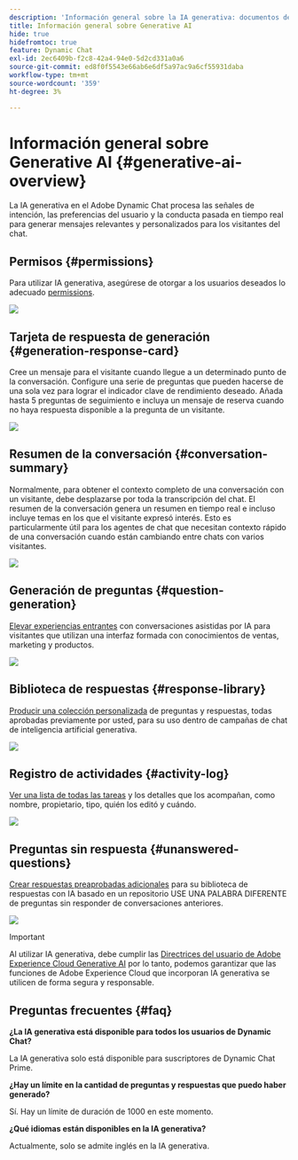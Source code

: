 ```yaml
---
description: 'Información general sobre la IA generativa: documentos de Marketo, documentación del producto'
title: Información general sobre Generative AI
hide: true
hidefromtoc: true
feature: Dynamic Chat
exl-id: 2ec6409b-f2c8-42a4-94e0-5d2cd331a0a6
source-git-commit: ed8f0f5543e66ab6e6df5a97ac9a6cf55931daba
workflow-type: tm+mt
source-wordcount: '359'
ht-degree: 3%

---
```


# Información general sobre Generative AI {#generative-ai-overview}

La IA generativa en el Adobe Dynamic Chat procesa las señales de intención, las preferencias del usuario y la conducta pasada en tiempo real para generar mensajes relevantes y personalizados para los visitantes del chat.

## Permisos {#permissions}

Para utilizar IA generativa, asegúrese de otorgar a los usuarios deseados lo adecuado [permissions](/help/marketo/product-docs/demand-generation/dynamic-chat/setup-and-configuration/permissions.md).

![](assets/generative-ai-overview-1.png)

## Tarjeta de respuesta de generación {#generation-response-card}

Cree un mensaje para el visitante cuando llegue a un determinado punto de la conversación. Configure una serie de preguntas que pueden hacerse de una sola vez para lograr el indicador clave de rendimiento deseado. Añada hasta 5 preguntas de seguimiento e incluya un mensaje de reserva cuando no haya respuesta disponible a la pregunta de un visitante.

![](assets/generative-ai-overview-2.png)

## Resumen de la conversación {#conversation-summary}

Normalmente, para obtener el contexto completo de una conversación con un visitante, debe desplazarse por toda la transcripción del chat. El resumen de la conversación genera un resumen en tiempo real e incluso incluye temas en los que el visitante expresó interés. Esto es particularmente útil para los agentes de chat que necesitan contexto rápido de una conversación cuando están cambiando entre chats con varios visitantes.

![](assets/generative-ai-overview-3.png)

## Generación de preguntas {#question-generation}

[Elevar experiencias entrantes](/help/marketo/product-docs/demand-generation/dynamic-chat/generative-ai/question-generation.md) con conversaciones asistidas por IA para visitantes que utilizan una interfaz formada con conocimientos de ventas, marketing y productos.

![](assets/generative-ai-overview-4.png)

## Biblioteca de respuestas {#response-library}

[Producir una colección personalizada](/help/marketo/product-docs/demand-generation/dynamic-chat/generative-ai/response-library.md) de preguntas y respuestas, todas aprobadas previamente por usted, para su uso dentro de campañas de chat de inteligencia artificial generativa.

![](assets/generative-ai-overview-5.png)

## Registro de actividades {#activity-log}

[Ver una lista de todas las tareas](/help/marketo/product-docs/demand-generation/dynamic-chat/generative-ai/activity-log.md) y los detalles que los acompañan, como nombre, propietario, tipo, quién los editó y cuándo.

![](assets/generative-ai-overview-6.png)

## Preguntas sin respuesta {#unanswered-questions}

[Crear respuestas preaprobadas adicionales](/help/marketo/product-docs/demand-generation/dynamic-chat/generative-ai/unanswered-questions.md) para su biblioteca de respuestas con IA basado en un repositorio USE UNA PALABRA DIFERENTE de preguntas sin responder de conversaciones anteriores.

![](assets/generative-ai-overview-7.png)

>[!IMPORTANT]
>
>Al utilizar IA generativa, debe cumplir las [Directrices del usuario de Adobe Experience Cloud Generative AI](https://www.adobe.com/legal/licenses-terms/adobe-dx-gen-ai-user-guidelines.html) por lo tanto, podemos garantizar que las funciones de Adobe Experience Cloud que incorporan IA generativa se utilicen de forma segura y responsable.

## Preguntas frecuentes {#faq}

**¿La IA generativa está disponible para todos los usuarios de Dynamic Chat?**

La IA generativa solo está disponible para suscriptores de Dynamic Chat Prime.

**¿Hay un límite en la cantidad de preguntas y respuestas que puedo haber generado?**

Sí. Hay un límite de duración de 1000 en este momento.

**¿Qué idiomas están disponibles en la IA generativa?**

Actualmente, solo se admite inglés en la IA generativa.
